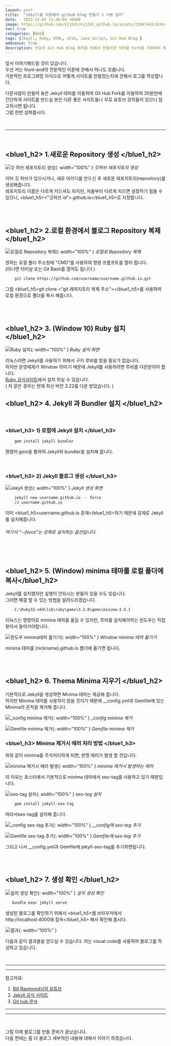 ```yaml
---
layout: post
title:  "Jekyll를 이용해서 github blog 만들기 1 기본 설치"
date:   2023-12-02 13:45:04 +0900
image: https://github.com/kj1241/kj1241.github.io/assets/22047442/8c8c4576-8cd2-4bb6-b337-46067fa5449d
toc: true
categories: [Web]
tags: [Jkeyll, Ruby, HTML, SCSS, Java Script, Git Hub Blog ]
addsence: true
description: 단순히 Git Hub Blog 제작을 위해서 만들어진 테마를 Fork를 이용하여 제작하는 것이 아닌 Jekyll + Ruby + HTML + SCSS + Java Script를 사용하여 제작하는 방법을 설명하고 있습니다. 해당 내용은 처음부터 Jekyll를 사용하여 기본 블로그를 만들기 위해서 필요 프로그램을 설치하는 방법에 대해서 설명하고 있습니다.
---
```


앞서 이야기해드릴 것이 있습니다.  
우선 저는 front-end의 전문적인 이론에 관해서 하나도 모릅니다.  
기본적인 프로그래밍 지식으로 어떻게 사이트를 만들었는지에 관해서 로그를 작성합니다.  
  
다른사람이 만들어 놓은 Jekyll 테마를 이용하여 Git Hub Fork를 이용하여 30분만에 간단하게 사이트를 만드실 분은 다른 좋은 사이트들나 무료 유튜브 강의들이 있으니 참고하시면 됩니다.  
그럼 한번 살펴봅시다.

<br>

---

<br>

## <blue1_h2> 1.새로운 Repository 생성 </blue1_h2>

![깃 허브 레포지토리 생성](https://github.com/kj1241/kj1241.github.io/assets/22047442/5862148e-cfe9-47e4-a387-4a546848c9a7){: width="100%" }
*깃허브 레포지토리 생성*
  
이미 깃 허브가 있으시거나, 새로 아이디를 만드신 후 새로운 레포지토리(repository)를 생성해줍니다.  
레포지토리 이름은 다르게 지으셔도 되지만, 처음부터 다르게 지으면 설정하기 힘들 수 있으니, <blue1_h5><"깃허브 id">.github.io</blue1_h5>로 지정합니다.
  
<br>
<br>

## <blue1_h2> 2.로컬 환경에서 블로그 Repository 복제 </blue1_h2>

![로컬로 Repository 복제](https://github.com/kj1241/kj1241.github.io/assets/22047442/011d8664-9a01-4f77-90e9-c2f9f3b0a2ba){: width="100%" }
*로컬로 Repository 복제*
  
원하는 로컬 폴더 주소창에 "CMD"를 사용하여 명령 프롬프트를 열어 줍니다.  
(아니면 터미널 또는 Git Bash를 열어도 됩니다.)  

```bash
    git clone https://github.com/username/username.github.io.git
```

그럼 <blue1_h5>git clone <"git 레파지토리 복제 주소"></blue1_h5>를 사용하여 로컬 환경으로 폴더를 복사 해줍니다.  

<br>
<br>

## <blue1_h2> 3. (Window 10) Ruby 설치 </blue1_h2>

![Ruby 설치](https://github.com/kj1241/kj1241.github.io/assets/22047442/8c8c4576-8cd2-4bb6-b337-46067fa5449d){: width="100%" }
*Ruby 설치 화면*
  
리눅스라면 Jekyll를 사용하기 위해서 구지 루비를 받을 필요가 없습니다.  
하지만 운영체제가 Window 10이기 때문에 Jekyll를 사용하려면 루비를 다운받아야 합니다.  
[Ruby 공식사이트](https://www.ruby-lang.org/en/downloads/)에서 설치 하실 수 있습니다.  
( 저 같은 경우는 현재 최신 버전 3.22를 다운 받았습니다. )  


## <blue1_h2> 4. Jekyll 과 Bundler 설치 </blue1_h2>

<br>

### <blue1_h3> 1) 로컬에 Jekyll 설치 </blue1_h3>
  
```bash
    gem install jekyll bundler
```

명령어 gem을 통하여 Jekyll와 bundler을 설치해 줍니다.


<br>

### <blue1_h3> 2) Jekyll 블로그 생성 </blue1_h3>

![Jekyll 생성](https://github.com/kj1241/kj1241.github.io/assets/22047442/bde6b996-69a1-46b5-b7f0-224105c1f1f6){: width="100%" }
*Jekyll 생성 화면*

```bash
    jekyll new username.github.io -- force
    cd username.github.io
```

이미 <blue1_h5>username.github.io 존재</blue1_h5>하기 때문에 강제로 Jekyll를 설치해줍니다.
<h6> 여기서 "--force"는 강제로 설치하는 옵션입니다.</h6> 


<br>
<br>

##  <blue1_h2> 5. (Window) minima 테마를 로컬 폴더에 복사</blue1_h2>

Jekyll를 설치했지만 실행이 안되시는 분들이 있을 수도 있습니다.  
그러면 해결 할 수 있는 방법을 알려드리겠습니다.  

```bash
    C:\Ruby32-x64\lib\ruby\gems\3.2.0\gems\minima-2.5.1
```


리눅스는 명령어로 minima 테마를 옮길 수 있지만, 루비를 설치해야하는 윈도우는 직접 찾아서 들어가야합니다.

![윈도우 minima테마 옮기기](https://github.com/kj1241/kj1241.github.io/assets/22047442/832997eb-a94d-4289-896c-2f75249771c7){: width="100%" }
*Window minima 테마 옮기기*

minima 테마를  (nickname).github.io 폴더에 옮기면 됩니다.


<br>
<br>

##  <blue1_h2> 6. Thema Minima 지우기 </blue1_h2>

기본적으로 Jekyll을 생성하면 Minima 테마는 제공해 줍니다.  
하지만 Minima 테마를 사용하지 않을 것이기 때문에 __config.yml과 Gemfile에 있는 Minima의 흔적을 제거해 줍니다.

![_config minima 제거](https://github.com/kj1241/kj1241.github.io/assets/22047442/82c96f08-1d34-4455-8b7d-45c34f9a9575){: width="100%" }
*_config minima 제거*

  
![Gemfile minima 제거](https://github.com/kj1241/kj1241.github.io/assets/22047442/a267dd1f-db88-495b-a013-52361ef6de24){: width="100%" }
*Gemfile minima 제거*
  

### <blue1_h3> Minima 제거시 에러 처리 방법 </blue1_h3>

위와 같이 minima를 주석처리하게 되면, 분명 에러가 발생 할 것입니다.  

![minima 제거시 에러 발생 ](https://github.com/kj1241/kj1241.github.io/assets/22047442/c446a942-7bb3-45fb-a68e-82e16d7e40a4){: width="100%" }
*minima 제거시 발생하는 에러*

이 이유는 포스터에서 기본적으로 minima 테마에서 seo-tag를 사용하고 있기 때문입니다.

![seo-tag 설치](https://github.com/kj1241/kj1241.github.io/assets/22047442/a107e024-aeb2-470f-8275-76c0ebd89f24){: width="100%" }
*seo-teg 설치*

```bash
    gem install jekyll-seo-tag
```

따라서seo-tag를 설치해 줍니다.

![_config seo-tag 추가](https://github.com/kj1241/kj1241.github.io/assets/22047442/4c4d8de3-664d-46c1-8739-54d482ac6e69){: width="100%" }
*__config에 seo-teg 추가*
  
![Gemfile seo-tag 추가](https://github.com/kj1241/kj1241.github.io/assets/22047442/a4118ecb-8510-45b0-9f87-7960aca51857){: width="100%" }
*Gemfile에 seo-teg 추가*

그리고 나서 __config.yml과 Gemfile에 jekyll-seo-tag를 추기하면됩니다.

<br>
<br>

## <blue1_h2> 7. 생성 확인 </blue1_h2>

![설치 생성 확인](https://github.com/kj1241/kj1241.github.io/assets/22047442/eaa0b052-ad49-452a-96b6-0cd61ccb1895){: width="100%" }
*설치 생성 확인*

```bash
   bundle exec jekyll serve
```

생성된 블로그를 확인하기 위해서 <blue1_h5>웹 브라우저에서 http://localhost:4000에 접속</blue1_h5> 해서 확인해 봅시다.   

![결과](https://github.com/kj1241/kj1241.github.io/assets/22047442/663c3d09-02b2-4295-bd06-ed52b67e683a){: width="100%" }

다음과 같이 결과물을 얻으실 수 있습니다.
저는 visual code를 사용하여 블로그를 작성하고 있습니다.


<br>

---
***

참고자료:
1. [Bill Raymond님의 유튜브](https://www.youtube.com/@bill-raymond/featured)
2. [Jekyll 공식 사이트](https://jekyllrb.com/docs/collections/)
3. [Git hub 문서](https://docs.github.com/en/pages/setting-up-a-github-pages-site-with-jekyll/about-github-pages-and-jekyll)

***
---

<br>

그럼 이제 블로그를 만들 준비가 끝났습니다.  
다음 편에는 좀 더 블로그 세부적인 내용에 대해서 이야기 하겠습니다.  
